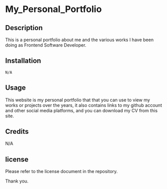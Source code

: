 # My_Personal_Portfolio

## Description
This is a personal portfolio about me and the various works I have been doing as Frontend Software Developer.

## Installation
    N/A

## Usage
This website is my personal portfolio that that you can use to view my works or projects over the years, it also contains links to my github account and other social media platforms, and you can download my CV from this site.

## Credits
N/A

## license

Please refer to the license document in the repository.

Thank you.